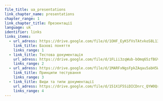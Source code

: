 ```yaml
---
file_title: ua_presentations
link_chapter_name: presentations
chapter_range: 1
link_chapter_title: Презентації
language: uk
identifier: links
links_items:
  - url_adress: https://drive.google.com/file/d/1OHF_EyKSfVsTAtvkoS8L13qCWNWXINU8/view
    link_title: Базові поняття
    links_range: 1
  - link_title: Тестова документація
    url_adress: https://drive.google.com/file/d/1FLii3zqWub-bOmq65zfBGVt7uvAEGDaV/view
    links_range: 2
  - url_adress: https://drive.google.com/file/d/1MARFxNgsFpkZAqau5abH5WNuqXsPdFUQ/view
    link_title: Принципи тестування
    links_range: 3
  - link_title: Види та типи документації
    url_adress: https://drive.google.com/file/d/151X1F5SiDICDnrc_QYW0QrhhldAOp8Dw/view
    links_range: 4
---
```

